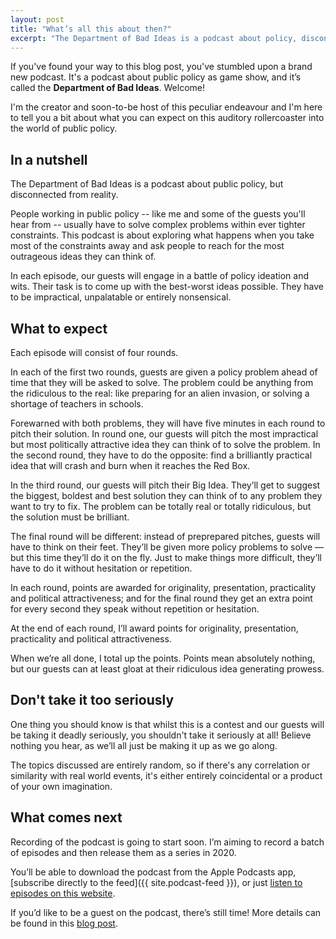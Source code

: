 ```yaml
---
layout: post
title: "What’s all this about then?"
excerpt: "The Department of Bad Ideas is a podcast about policy, disconnected from reality. Find out more about what's in store, and how you can be in an episode."
---
```


If you've found your way to this blog post, you've stumbled upon a brand new podcast. It's a podcast about public policy as game show, and it’s called the **Department of Bad Ideas**. Welcome! 

I'm the creator and soon-to-be host of this peculiar endeavour and I'm here to tell you a bit about what you can expect on this auditory rollercoaster into the world of public policy. 

## In a nutshell 

The Department of Bad Ideas is a podcast about public policy, but disconnected from reality. 

People working in public policy -- like me and some of the guests you'll hear from -- usually have to solve complex problems within ever tighter constraints. This podcast is about exploring what happens when you take most of the constraints away and ask people to reach for the most outrageous ideas they can think of. 

In each episode, our guests will engage in a battle of policy ideation and wits. Their task is to come up with the best-worst ideas possible. They have to be impractical, unpalatable or entirely nonsensical.

## What to expect

Each episode will consist of four rounds.

In each of the first two rounds, guests are given a policy problem ahead of time that they will be asked to solve. The problem could be anything from the ridiculous to the real: like preparing for an alien invasion, or solving a shortage of teachers in schools.

Forewarned with both problems, they will have five minutes in each round to pitch their solution. In round one, our guests will pitch the most impractical but most politically attractive idea they can think of to solve the problem. In the second round, they have to do the opposite: find a brilliantly practical idea that will crash and burn when it reaches the Red Box.

In the third round, our guests will pitch their Big Idea. They’ll get to suggest the biggest, boldest and best solution they can think of to any problem they want to try to fix. The problem can be totally real or totally ridiculous, but the solution must be brilliant.

The final round will be different: instead of preprepared pitches, guests will have to think on their feet. They’ll be given more policy problems to solve — but this time they’ll do it on the fly. Just to make things more difficult, they’ll have to do it without hesitation or repetition.

In each round, points are awarded for originality, presentation, practicality and political attractiveness; and for the final round they get an extra point for every second they speak without repetition or hesitation.

At the end of each round, I’ll award points for originality, presentation, practicality and political attractiveness.

When we’re all done, I total up the points. Points mean absolutely nothing, but our guests can at least gloat at their ridiculous idea generating prowess.

## Don't take it too seriously 

One thing you should know is that whilst this is a contest and our guests will be taking it deadly seriously, you shouldn't take it seriously at all! Believe nothing you hear, as we’ll all just be making it up as we go along. 

The topics discussed are entirely random, so if there's any correlation or similarity with real world events, it's either  entirely coincidental or a product of your own imagination. 

## What comes next

Recording of the podcast is going to start soon. I’m aiming to record a batch of episodes and then release them as a series in 2020. 

You’ll be able to download the podcast from the Apple Podcasts app, [subscribe directly to the feed]({{ site.podcast-feed }}), or just [listen to episodes on this website](/episodes/).

If you’d like to be a guest on the podcast, there’s still time!  More details can be found in this [blog post](/2019/01/30/be-our-guest/).